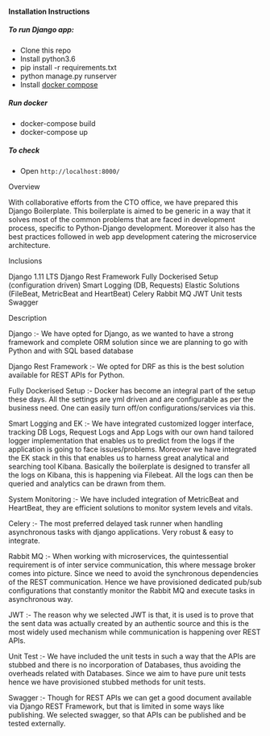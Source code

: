 
#### Installation Instructions

##### To run Django app: #####

* Clone this repo
* Install python3.6
* pip install -r requirements.txt
* python manage.py runserver
* Install [docker compose](https://docs.docker.com/compose/install/)

##### Run docker

* docker-compose build
* docker-compose up

##### To check

* Open `http://localhost:8000/`



Overview

With collaborative efforts from the CTO office, we have prepared this Django Boilerplate. This boilerplate is aimed to be generic in a way that it solves most of the common problems that are faced in development process, specific to Python-Django development. Moreover it also has the best practices followed in web app development catering the microservice architecture.

Inclusions

Django 1.11 LTS
Django Rest Framework
Fully Dockerised Setup (configuration driven)
Smart Logging (DB, Requests)
Elastic Solutions (FileBeat, MetricBeat and HeartBeat)
Celery 
Rabbit MQ
JWT
Unit tests
Swagger

Description

Django :- We have opted for Django, as we wanted to have a strong framework and complete ORM solution since we are planning to go with Python and with SQL based database

Django Rest Framework :- We opted for DRF as this is the best solution available for REST APIs for Python. 

Fully Dockerised Setup :- Docker has become an integral part of the setup these days. All the settings are yml driven and are configurable as per the business need. One can easily turn off/on configurations/services via this.

Smart Logging and EK :- We have integrated customized logger interface, tracking DB Logs, Request Logs and App Logs with our own hand tailored logger implementation that enables us to predict from the logs if the application is going to face issues/problems. Moreover we have integrated the EK stack in this that enables us to harness great analytical and searching tool Kibana. Basically the boilerplate is designed to transfer all the logs on Kibana, this is happening via Filebeat. All the logs can then be queried and analytics can be drawn from them. 

System Monitoring :- We have included integration of MetricBeat and HeartBeat, they are efficient solutions to monitor system levels and vitals.

Celery :- The most preferred delayed task runner when handling asynchronous tasks with django applications. Very robust & easy to integrate.




Rabbit MQ :- When working with microservices, the quintessential requirement is of inter service communication, this where message broker comes into picture. Since we need to avoid the synchronous dependencies of the REST communication. Hence we have provisioned dedicated pub/sub configurations that constantly monitor the Rabbit MQ and execute tasks in asynchronous way.



JWT :- The reason why we selected JWT is that, it is used is to prove that the sent data was actually created by an authentic source and this is the most widely used mechanism while communication is happening over REST APIs.




Unit Test :- We have included the unit tests in such a way that the APIs are stubbed and there is no incorporation of Databases, thus avoiding the overheads related with Databases. Since we aim to have pure unit tests hence we have provisioned stubbed methods for unit tests.

Swagger :- Though for REST APIs we can get a good document available via Django REST Framework, but that is limited in some ways like publishing. We selected swagger, so that APIs can be published and be tested externally.  
